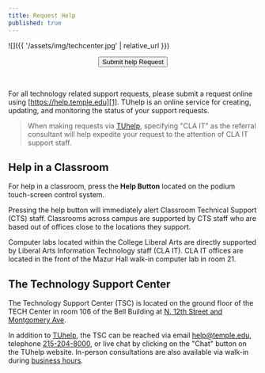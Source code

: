```yaml
---
title: Request Help
published: true
---
```


![]({{ '/assets/img/techcenter.jpg' | relative_url }})

<div class="get-help">
<center>
    <form action="https://help.temple.edu/TDClient/277/Portal/Requests/ServiceDet?ID=11484" method="get" target="_blank">
        <button type="submit">Submit help Request</button>
    </form>
</center>
</div>
<br/>

For all technology related support requests, please submit a request online
using [https://help.temple.edu][1]. TUhelp is an online service for creating,
updating, and monitoring the status of your support requests.

> When making requests via [TUhelp][1], specifying "CLA IT" as the referral
> consultant will help expedite your request to the attention of CLA IT support
> staff.

## Help in a Classroom

For help in a classroom, press the **Help Button** located on the podium
touch-screen control system.

Pressing the help button will immediately alert Classroom Technical Support
(CTS) staff. Classrooms across campus are supported by CTS staff who are based
out of offices close to the locations they support.

Computer labs located within the College Liberal Arts are directly supported by
Liberal Arts Information Technology staff (CLA IT). CLA IT offices are located
in the front of the Mazur Hall walk-in computer lab in room 21.

## The Technology Support Center

The Technology Support Center (TSC) is located on the ground floor of the TECH
Center in room 106 of the Bell Building at [N. 12th Street and Montgomery
Ave][3].

In addition to [TUhelp][1], the TSC can be reached via email
[help@temple.edu](mailto:help@temple.edu), telephone
[215-204-8000](tel:2152048000), or live chat by clicking on the "Chat"
button on the TUhelp website. In-person consultations are also available via
walk-in during [business hours][2].

[1]: https://help.temple.edu
[2]: https://its.temple.edu/tech-help
[3]: https://www.temple.edu/maps-and-directions/
[4]: https://its.temple.edu/technical-support#534
